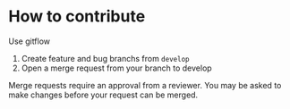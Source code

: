 # How to contribute

Use gitflow

1. Create feature and bug branchs from `develop`
2. Open a merge request from your branch to develop

Merge requests require an approval from a reviewer. You may be asked to make changes before your request can be merged.

